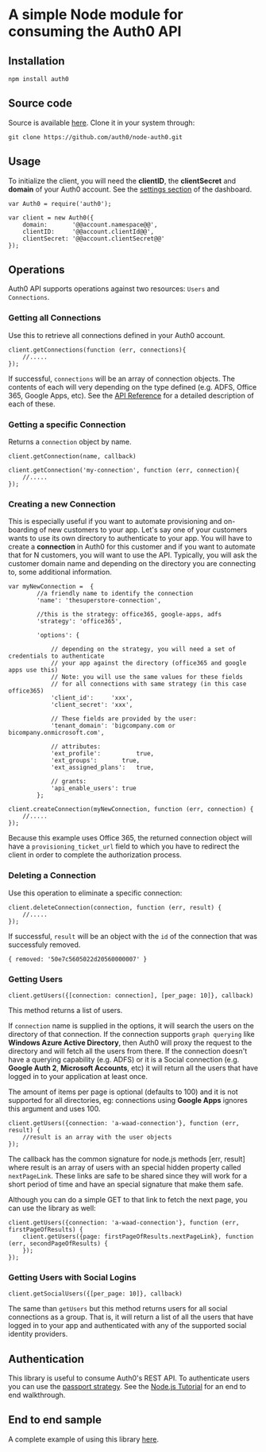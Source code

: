 # A simple Node module for consuming the Auth0 API

## Installation

	npm install auth0

## Source code
Source is available [here](https://github.com/auth0/node-auth0). Clone it in your system through:

	git clone https://github.com/auth0/node-auth0.git 

## Usage

To initialize the client, you will need the __clientID__, the __clientSecret__ and __domain__ of your Auth0 account. See the [settings section](@@uiURL@@/#/settings) of the dashboard.

	var Auth0 = require('auth0');

	var client = new Auth0({
		domain:       '@@account.namespace@@',
		clientID:     '@@account.clientId@@',
		clientSecret: '@@account.clientSecret@@'
	});

## Operations
Auth0 API supports operations against two resources: ```Users``` and ```Connections```. 

### Getting all Connections
Use this to retrieve all connections defined in your Auth0 account.

	client.getConnections(function (err, connections){
		//.....
	});
	
If successful, ``connections`` will be an array of connection objects. The contents of each will very depending on the type defined (e.g. ADFS, Office 365, Google Apps, etc). See the [API Reference](api-reference) for a detailed description of each of these.

### Getting a specific Connection
Returns a ``connection`` object by name.

	client.getConnection(name, callback)

	client.getConnection('my-connection', function (err, connection){
		//.....
	});

### Creating a new Connection
This is especially useful if you want to automate provisioning and on-boarding of new customers to your app. Let's say one of your customers wants to use its own directory to authenticate to your app. You will have to create a **connection** in Auth0 for this customer and if you want to automate that for N customers, you will want to use the API. Typically, you will ask the customer domain name and depending on the directory you are connecting to, some additional information.

	var myNewConnection =  {
			//a friendly name to identify the connection
			'name': 'thesuperstore-connection',

			//this is the strategy: office365, google-apps, adfs
			'strategy': 'office365', 
			
			'options': {
				
				// depending on the strategy, you will need a set of credentials to authenticate 
				// your app against the directory (office365 and google apps use this)
				// Note: you will use the same values for these fields 
				// for all connections with same strategy (in this case office365)
				'client_id':     'xxx',       
				'client_secret': 'xxx',
				
				// These fields are provided by the user:
				'tenant_domain': 'bigcompany.com or bicompany.onmicrosoft.com',
				
				// attributes:
				'ext_profile':      	true,
				'ext_groups': 	  	true, 
				'ext_assigned_plans': 	true,
				
				// grants:
				'api_enable_users':	true
			};

	client.createConnection(myNewConnection, function (err, connection) {
		//.....
	});

Because this example uses Office 365, the returned connection object will have a ```provisioning_ticket_url``` field to which you have to redirect the client in order to complete the authorization process.

### Deleting a Connection
Use this operation to eliminate a specific connection:

	client.deleteConnection(connection, function (err, result) {
		//.....
	});

If successful, ```result``` will be an object with the ```id``` of the connection that was successfuly removed.  

	{ removed: '50e7c5605022d20560000007' }

### Getting Users

	client.getUsers({[connection: connection], [per_page: 10]}, callback)

This method returns a list of users.

If ```connection``` name is supplied in the options, it will search the users on the directory of that connection. If the connection supports ```graph querying``` like **Windows Azure Active Directory**, then Auth0 will proxy the request to the directory and will fetch all the users from there. If the connection doesn't have a querying capability (e.g. ADFS) or it is a Social connection (e.g. **Google Auth 2**, **Microsoft Accounts**, etc) it will return all the users that have logged in to your application at least once.

The amount of items per page is optional (defaults to 100) and it is not supported for all directories, eg: connections using **Google Apps** ignores this argument and uses 100.

	client.getUsers({connection: 'a-waad-connection'}, function (err, result) {
		//result is an array with the user objects
	});

The callback has the common signature for node.js methods [err, result] where result is an array of users with an special hidden property called ```nextPageLink```. These links are safe to be shared since they will work for a short period of time and have an special signature that make them safe. 

Although you can do a simple GET to that link to fetch the next page, you can use the library as well:

	client.getUsers({connection: 'a-waad-connection'}, function (err, firstPageOfResults) {
		client.getUsers({page: firstPageOfResults.nextPageLink}, function (err, secondPageOfResults) {
		});
	});

### Getting Users with Social Logins

	client.getSocialUsers({[per_page: 10]}, callback)

The same than ```getUsers``` but this method returns users for all social connections as a group. That is, it will return a list of all the users that have logged in to your app and authenticated with any of the supported social identity providers. 

## Authentication

This library is useful to consume Auth0's REST API. To authenticate users you can use the [passport strategy](https://github.com/auth0/passport-auth0). See the [Node.js Tutorial](nodejs-tutorial) for an end to end walkthrough. 

## End to end sample

A complete example of using this library [here](http://github.com/auth0/passport-auth0).